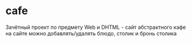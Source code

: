 # cafe

Зачётный проект по предмету Web и DHTML - сайт абстрактного кафе
на сайте можно добавлять/удалять блюдо, столик и бронь столика  
